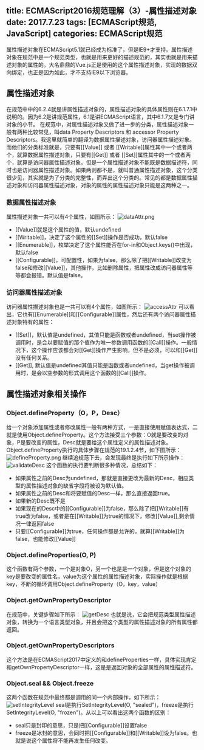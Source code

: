 title: ECMAScript2016规范理解（3）-属性描述对象
date: 2017.7.23
tags: [ECMAScript规范, JavaScript]
categories: ECMAScript规范
---
属性描述对象在ECMAScript5.1就已经成为标准了，但是IE9+才支持。属性描述对象在规范中是一个规范类型，也就是用来更好的描述规范的，其实也就是用来描述对象的属性的。大名鼎鼎的Vue.js正是使用的这个属性描述对象，实现的数据双向绑定，也正是因为如此，才不支持IE9以下浏览器。

<!--more-->
## 属性描述对象
在规范中中的6.2.4就是讲属性描述对象的，属性描述对象的具体属性则在6.1.7.1中说明的。因为6.2是讲规范属性，6.1是讲ECMAScript语言，其中6.1.7又是专门讲对象的小节。
在规范中，对属性描述对象又做了进一步的分类，属性描述对象一般有两种比较常见，叫data Property Descriptors 和 accessor Property Descriptors。我这里就简单的翻译为数据属性描述对象，访问器属性描述对象。而他们的分类标准就是，只要有[[Value]] 或者 [[Writable]]属性其中一个或者两个，就算数据属性描述对象，只要有[[Get]] 或者 [[Set]]属性其中的一个或者两个，就算是访问器属性描述对象。但是一个属性描述对象不能既是数据描述符，同时也是访问器属性描述对象。如果两则都不是，就叫普通属性描述对象，这个分类很少见，其实就是为了分类的完整性，而弄出这个分类的。常见的都是数据属性描述对象和访问器属性描述对象，对象的属性的属性描述对象只能是这两种之一。
### 数据属性描述对象
属性描述对象一共可以有4个属性，如图所示：
![dataAttr.png](dataAttr.png)
* [[Value]]就是这个属性的值，默认undefined
* [[Writable]]，决定了这个属性的[[Set]]操作是否成功，默认false
* [[Enumerable]]，枚举决定了这个属性能否在for-in和Object.keys()中出现，默认false
* [[Configurable]]，可配置性，如果为false，那么除了把[[Writable]]改变为false和修改[[Value]]，其他操作，比如删除属性，把属性改成访问器属性等等都会报错。默认值是false。

### 访问器属性描述对象
访问器属性描述对象也是一共可以有4个属性，如图所示：
![accessAttr](accessAttr.png)
可以看出，它也有[[Enumerable]]和[[Configurable]]属性，然后还有两个访问器属性描述对象特有的属性：
* [[Set]]，默认值是undefined，其值只能是函数或者undefined，当set操作被调用时，是会以要赋值的那个值作为唯一参数调用函数的[[Call]]操作。一般情况下，这个操作应该都会对[[Get]]操作产生影响，但不是必须，可以和[[Get]]没有任何关系。
* [[Get]], 默认值是undefined其值只能是函数或者undefined，当get操作被调用时，是会以空参数的形式调用这个函数的[[Call]]操作。

## 属性描述对象相关操作
### Object.defineProperty（O，P，Desc）
给一个对象添加属性或者修改属性一般有两种方式，一是直接使用赋值表达式，二就是使用Object.defineProperty。这个方法接受三个参数：O就是要改变的对象，P是要改变的属性，Desc就是要给这个属性定义的属性描述对象。Object.defineProperty执行的具体步骤在规范的19.1.2.4节，如下图所示：
![defineProperty.png](defineProperty.png)
继续追规范下去，会发现最终是执行如下所示操作：
![validateDesc](validateDesc.png)
这个函数的执行要判断很多种情况，总结如下：
* 如果属性之前的Desc为undefined，那就是直接更改为最新的Desc，相应类型的属性描述对象的缺省字段将被设为默认值。
* 如果属性之前的Desc和将要赋值的Desc一样，那么直接返回true。
* 如果新的Desc既不是
* 如果现在的Desc中的[[Configurable]]为false，那么除了把[[Writable]]有true改为false，或者是在[[Writable]]为true的情况下，修改[[Value]],剩余情况一律返回false
* 只要[[Configurable]]为true，任何操作都是允许的，就算[[Writable]]为false，也能修改[[Value]]

### Object.defineProperties(O, P)
这个函数有两个参数，一个是对象O，另一个也是是一个对象，但是这个对象的key是要改变的属性名，value为这个属性的属性描述对象，实际操作就是根据key，不断的循环调用Object.defineProperty（O，key，value）

### Object.getOwnPropertyDescriptor
在规范中，关键步骤如下所示：
![getDesc](getDesc.png)
也就是说，它会把规范类型属性描述对象，转换为一个语言类型对象，并且会把这个类型的属性描述对象的所有属性都返回。

### Object.getOwnPropertyDescriptors
这个方法是在ECMAScript2017中定义的和defineProperties一样，具体实现肯定和getOwnPropertyDescriptor一样，这是是返回对象的全部属性的属性描述符。

### Object.seal && Object.freeze
这两个函数在规范中最终都是调用的同一个内部操作，如下所示：
![setIntegrityLevel](setIntegrityLevel.png)
seal是执行SetIntegrityLevel(O, "sealed")，freeze是执行SetIntegrityLevel(O, "frozen")。从以上可以看出这两个函数的区别：
* seal只是封印的意思，只是把[[Configurable]]设置false
* freeze是冰封的意思，会同时把[[Configurable]]和[[Writable]]设为false。也就是说这个属性将不能再发生任何改变。

### 
